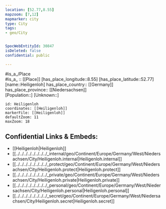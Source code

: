 ```yaml
---
location: [52.77,8.55] 
mapzoom: [7,12] 
mapmarker: city 
type: City
tags:
- geo/City


SpocWebEntityId: 30847
isDeleted: false
confidential: public

---
```

#is_a_/Place  
#is_a_ :: [[Place]] 
[has_place_longitude::8.55] 
[has_place_latitude::52.77] 
[name::Heiligenloh] 
has_place_country:: [[Germany]]  
has_place_province:: [[Niedersachsen]]  
[Population::] 
[Unknown::] 


```leaflet
id: Heiligenloh
coordinates: [[Heiligenloh]] 
markerFile: [[Heiligenloh]] 
defaultZoom: 11 
maxZoom: 18
```


## Confidential Links & Embeds: 
- [[Heiligenloh|Heiligenloh]]  
- [[../../../../../../../../_internal/geo/Continent/Europe/Germany/West/Niedersachsen/City/Heiligenloh.internal|Heiligenloh.internal]] 
- [[../../../../../../../../_protect/geo/Continent/Europe/Germany/West/Niedersachsen/City/Heiligenloh.protect|Heiligenloh.protect]] 
- [[../../../../../../../../_private/geo/Continent/Europe/Germany/West/Niedersachsen/City/Heiligenloh.private|Heiligenloh.private]] 
- [[../../../../../../../../_personal/geo/Continent/Europe/Germany/West/Niedersachsen/City/Heiligenloh.personal|Heiligenloh.personal]] 
- [[../../../../../../../../_secret/geo/Continent/Europe/Germany/West/Niedersachsen/City/Heiligenloh.secret|Heiligenloh.secret]] 

